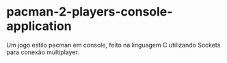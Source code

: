 # pacman-2-players-console-application
Um jogo estilo pacman em console, feito na linguagem C utilizando Sockets para conexão multiplayer.
